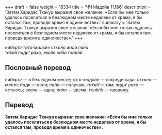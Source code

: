 +++
draft = false
weight = 18334
title = 'ЧЧ Мадхйа 11.166'
description = 'Затем Харидас Тхакур выразил свое желание: «Если бы мне только удалось поселиться в безлюдном месте недалеко от храма, я бы остался там, проводя время в одиночестве».'
summary = 'Затем Харидас Тхакур выразил свое желание: «Если бы мне только удалось поселиться в безлюдном месте недалеко от храма, я бы остался там, проводя время в одиночестве».'
+++

_нибхр̣те т̣от̣а̄-мадхйе стха̄на йади па̄н̇а  
та̄ха̄н̇ пад̣и’ рахо, экале ка̄ла гон̇а̄н̇а_

## Пословный перевод

_нибхр̣те_ — в безлюдном месте; _т̣от̣а̄_\-_мадхйе_ — посреди сада; _стха̄на_ — место; _йади_ — если; _па̄н̇а_ — получаю; _та̄ха̄н̇_ — там; _пад̣и’_ _рахо_ — остаюсь; _экале_ — один; _ка̄ла_ — время; _гон̇а̄н̇а_ — провожу.

## Перевод

**Затем Харидас Тхакур выразил свое желание: «Если бы мне только удалось поселиться в безлюдном месте недалеко от храма, я бы остался там, проводя время в одиночестве».**
